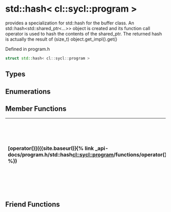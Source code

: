 ---
---
# std::hash< cl::sycl::program >

provides a specialization for std::hash for the buffer class. An std::hash<std::shared_ptr<...>> object is created and its function call operator is used to hash the contents of the shared_ptr. The returned hash is actually the result of (size_t) object.get_impl().get() 

Defined in program.h

```cpp
struct std::hash< cl::sycl::program >
```

## Types

## Enumerations

## Member Functions

| [operator()]({{site.baseurl}}{% link _api-docs/program.h/std::hash<cl::sycl::program>/functions/operator()/index.md %}) | enables calling an std::hash object as a function with the object to be hashed as a parameter  |
| :--- | :--- |


## Friend Functions

